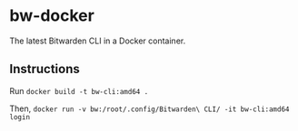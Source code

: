 # bw-docker
The latest Bitwarden CLI in a Docker container.

## Instructions
Run `docker build -t bw-cli:amd64 .`

Then, `docker run -v bw:/root/.config/Bitwarden\ CLI/ -it bw-cli:amd64 login`
